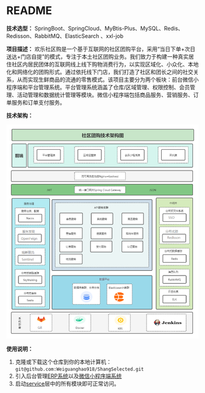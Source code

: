 # README

**技术选型：** SpringBoot、SpringCloud、MyBtis-Plus、MySQL、Redis、Redisson、RabbitMQ、ElasticSearch 、xxl-job

**项目描述：** 欢乐社区购是一个基于互联网的社区团购平台，采用“当日下单+次日送达+门店自提”的模式，专注于本土社区团购业务。我们致力于构建一种真实居住社区内居民团体的互联网线上线下购物消费行为，以实现区域化、小众化、本地化和网络化的团购形式。通过依托线下门店，我们打造了社区和团长之间的社交关系，从而实现生鲜商品的流通的零售模式。该项目主要分为两个板块：前台微信小程序端和平台管理系统。平台管理系统涵盖了仓库/区域管理、权限控制、会员管理、活动管理和数据统计管理等模块。微信小程序端包括商品服务、营销服务、订单服务和订单支付服务。

**技术架构：**

![003](doc/image/项目架构.png)

**使用说明：**

1. 克隆或下载这个仓库到你的本地计算机：`git@github.com:Weiguanghao918/ShangSelected.git`
2. 引入后台管理[ERP系统](git@github.com:Weiguanghao918/ssyx-admin.git)以及[微信小程序端系统](git@github.com:Weiguanghao918/ssyx-wechat.git)
3. 启动[service](service)层中的所有模块即可正常访问。

